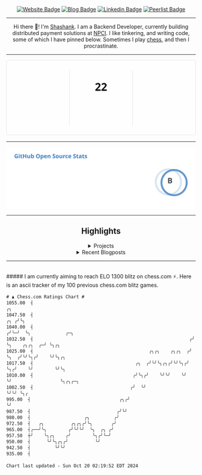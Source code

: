 <div align="center"><p><a href="https://ssnk.in"><img src="https://img.shields.io/badge/-Website-3B7EBF?style=for-the-badge&amp;logo=amp&amp;logoColor=white" alt="Website Badge"></a> <a href="https://hashnode.ssnk.in"><img src="https://img.shields.io/badge/-Blog-3B7EBF?style=for-the-badge&amp;logo=Hashnode&amp;logoColor=white" alt="Blog Badge"></a> <a href="https://linkedin.com/in/shashank-priyadarshi"><img src="https://img.shields.io/badge/-LinkedIn-3B7EBF?style=for-the-badge&amp;logo=Linkedin&amp;logoColor=white" alt="Linkedin Badge"></a> <a href="https://peerlist.io/shasha"><img src="https://img.shields.io/badge/-PeerList-3B7EBF?style=for-the-badge&amp;logo=Peerlist&amp;logoColor=white" alt="Peerlist Badge"/></a></p><hr><p>Hi there 👋! I'm <a href="https://ssnk.in">Shashank</a>. I am a Backend Developer, currently building distributed payment solutions at <a href="https://npci.org.in">NPCI</a>. I like tinkering, and writing code, some of which I have pinned below. Sometimes I play <a href="https://www.chess.com/member/ttefabob">chess</a>, and then I procrastinate.</p><hr><p><img src="./assets/images/streak_stats.svg"/></p><hr><p><img src="./assets/images/open_source_stats.svg"/></p><hr><h2>Highlights</h2><details><summary>Projects</summary><br /><ul><li><a href="https://github.com/shashank-priyadarshi/upgraded-disco" target="_blank" rel="noopener noreferrer">upgraded-disco</a> Last Updated : 2024-10-18</li><li><a href="https://github.com/shashank-priyadarshi/inflict" target="_blank" rel="noopener noreferrer">inflict</a> Last Updated : 2024-10-18</li><li><a href="https://github.com/shashank-priyadarshi/hyperledger-fabric-asset-management" target="_blank" rel="noopener noreferrer">hyperledger-fabric-asset-management</a> Last Updated : 2024-10-18</li><li><a href="https://github.com/shashank-priyadarshi/go-mutest" target="_blank" rel="noopener noreferrer">go-mutest</a> Last Updated : 2024-10-18</li><li><a href="https://github.com/shashank-priyadarshi/echo" target="_blank" rel="noopener noreferrer">echo</a> Last Updated : 2024-10-18</li></ul></details><details><summary>Recent Blogposts</summary><br /><ul><li><a href="https://hashnode.ssnk.in/traffic-light-simulator-in-angular-2023" target="_blank" rel="noopener noreferrer">Traffic Light Simulator in Angular</a> Published : 2023-09-16</li><li><a href="https://hashnode.ssnk.in/oop-in-go-interfaces" target="_blank" rel="noopener noreferrer">OOP in Go: Interfaces</a> Published : 2023-03-04</li><li><a href="https://hashnode.ssnk.in/oop-in-go-structs" target="_blank" rel="noopener noreferrer">OOP in Go: Structs</a> Published : 2023-02-24</li></ul></details><hr></div></br>##### I am currently aiming to reach ELO 1300 blitz on chess.com ⚡. Here is an ascii tracker of my 100 previous chess.com blitz games.
  
  
  ```
# ♟︎ Chess.com Ratings Chart #
 1055.00  ┤                                                                ╭╮
 1047.50  ┤                                                            ╭╮ ╭╯╰╮
 1040.00  ┤                                                           ╭╯╰─╯  ╰╮             ╭─╮
 1032.50  ┤                                                          ╭╯       ╰╮    ╭╮╭╮  ╭─╯ ╰╮╭╮
 1025.00  ┤                                           ╭╮╭╮    ╭╮╭╮  ╭╯         ╰╮  ╭╯╰╯╰╮╭╯    ╰╯╰╮╭╮
 1017.50  ┤                                      ╭╮  ╭╯╰╯╰╮╭╮╭╯╰╯╰╮╭╯           ╰╮╭╯    ╰╯        ╰╯╰╮
 1010.00  ┤                                     ╭╯╰╮╭╯    ╰╯╰╯    ╰╯             ╰╯                  ╰╮╭╮╭─╮
 1002.50  ┤                                    ╭╯  ╰╯                                                 ╰╯╰╯ ╰╮╭
  995.00  ┤                                 ╭╮╭╯                                                            ╰╯
  987.50  ┤                                ╭╯╰╯
  980.00  ┤                    ╭╮         ╭╯
  972.50  ┤   ╭╮          ╭╮╭╮╭╯╰╮       ╭╯
  965.00  ┤╭──╯╰╮        ╭╯╰╯╰╯  ╰╮  ╭╮ ╭╯
  957.50  ┼╯    ╰╮╭╮    ╭╯        ╰╮╭╯╰─╯
  950.00  ┤      ╰╯╰╮╭╮╭╯          ╰╯
  942.50  ┤         ╰╯╰╯
  935.00  ┤

Chart last updated - Sun Oct 20 02:19:52 EDT 2024  
  ```
  
